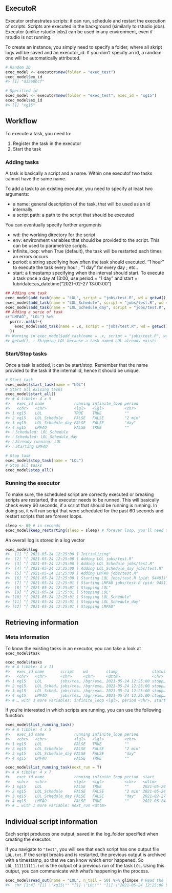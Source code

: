 
<!-- README.md is generated from README.Rmd. Please edit that file -->

## ExecutoR

Executor orchestrates scripts: it can run, schedule and restart the
execution of scripts. Scripts are executed in the background (similarly
to rstudio jobs). Executor (unlike rstudio jobs) can be used in any
environment, even if rstudio is not running.

To create an instance, you simply need to specify a folder, where all
skript logs will be saved and an executor\_id. If you don’t specify an
id, a random one will be automatically attributed.

``` r
# Random ID
exec_model <- executor$new(folder = "exec_test")
exec_model$ex_id
#> [1] "d3568bcf"

# Specified id
exec_model <- executor$new(folder = "exec_test", exec_id = "xg15")
exec_model$ex_id
#> [1] "xg15"
```

## Workflow

To execute a task, you need to:

1.  Register the task in the executor
2.  Start the task

### Adding tasks

A task is basically a script and a name. Within one executof two tasks
cannot have the same name.

To add a task to an existing executor, you need to specify at least two
arguments:

  - a name: general description of the task, that will be used as an id
    internally
  - a script path: a path to the script that should be executed

You can eventually specify further arguments

  - wd: the working directory for the script
  - env: environment variables that should be provided to the script.
    This can be used to parametrize scripts.
  - infinite\_loop: when True (default), the task will be restarted each
    times an errors occurs
  - period: a string specifying how often the task should executed. “1
    hour” to execute the task every hour ; “1 day” for every day ; etc..
  - start: a timestamp specifying when the interval should start. To
    execute a task once a day at 13:00, use period = “1 day” and start =
    lubridate::as\_datetime(“2021-02-27 13:00:00”)

<!-- end list -->

``` r
## Adding one task
exec_model$add_task(name = "LOL", script = "jobs/test.R", wd = getwd(), env = c("SYMBOL" = "LOL"))
exec_model$add_task(name = "LOL_Schedule", script = "jobs/test.R", wd = getwd(), env = c("SYMBOL" = "LOL_schedule"), infinite_loop = F, period = "2 min")
exec_model$add_task(name = "LOL_Schedule_day", script = "jobs/test.R", wd = getwd(), env = c("SYMBOL" = "LOL_schedule"), infinite_loop = F, period = "day", start = lubridate::as_datetime("2021-02-27 12:50:00", tz = "EST"))
## Adding a serie of task
c("LMFAO", "LOL") %>%
  purrr::walk(~{
    exec_model$add_task(name = .x, script = "jobs/test.R", wd = getwd(), env = c("SYMBOL" = .x))
  })
#> Warning in exec_model$add_task(name = .x, script = "jobs/test.R", wd =
#> getwd(), : Skipping LOL because a task named LOL already exists
```

### Start/Stop tasks

Once a task is added, it can be start/stop. Remember that the name
provided to the task it the internal id, hence it should be unique.

``` r
# Start task
exec_model$start_task(name = "LOL")
# Start all exising tasks
exec_model$start_all()
#> # A tibble: 4 x 5
#>   exec_id name             running infinite_loop period 
#>   <chr>   <chr>            <lgl>   <lgl>         <chr>  
#> 1 xg15    LOL              TRUE    TRUE          ""     
#> 2 xg15    LOL_Schedule     FALSE   FALSE         "2 min"
#> 3 xg15    LOL_Schedule_day FALSE   FALSE         "day"  
#> 4 xg15    LMFAO            FALSE   TRUE          ""
#> ℹ Scheduled: LOL_Schedule
#> ℹ Scheduled: LOL_Schedule_day
#> ℹ Already running: LOL
#> ℹ Starting LMFAO

# Stop task
exec_model$stop_task(name = "LOL")
# Stop all tasks
exec_model$stop_all()
```

### Running the executor

To make sure, the scheduled script are correctly executed or breaking
scripts are restarted, the executor needs to be runned. This will
basically check every 60 seconds, if a script that should be running is
running. In doing so, it will run script that were scheduled for the
past 60 seconds and restart scripts that are forever loops.

``` r
sleep <- 60 # in seconds
exec_model$keep_restarting(sleep = sleep) # forever loop, you'll need to stop this, once this is started
```

An overall log is stored in a log vector

``` r
exec_model$log
#>  [1] "[ 2021-05-24 12:25:00 ] Initializing"                           
#>  [2] "[ 2021-05-24 12:25:00 ] Adding LOL jobs/test.R"                 
#>  [3] "[ 2021-05-24 12:25:00 ] Adding LOL_Schedule jobs/test.R"        
#>  [4] "[ 2021-05-24 12:25:00 ] Adding LOL_Schedule_day jobs/test.R"    
#>  [5] "[ 2021-05-24 12:25:00 ] Adding LMFAO jobs/test.R"               
#>  [6] "[ 2021-05-24 12:25:00 ] Starting LOL jobs/test.R (pid: 94491)"  
#>  [7] "[ 2021-05-24 12:25:01 ] Starting LMFAO jobs/test.R (pid: 94511)"
#>  [8] "[ 2021-05-24 12:25:01 ] Stopping LOL"                           
#>  [9] "[ 2021-05-24 12:25:01 ] Stopping LOL"                           
#> [10] "[ 2021-05-24 12:25:01 ] Stopping LOL_Schedule"                  
#> [11] "[ 2021-05-24 12:25:01 ] Stopping LOL_Schedule_day"              
#> [12] "[ 2021-05-24 12:25:01 ] Stopping LMFAO"
```

## Retrieving information

### Meta information

To know the existing tasks in an executor, you can take a look at
`exec_model$task`

``` r
exec_model$tasks
#> # A tibble: 4 x 11
#>   exec_id name       script    wd        stamp               status   pid env   
#>   <chr>   <chr>      <chr>     <chr>     <dttm>              <chr>  <dbl> <list>
#> 1 xg15    LOL        jobs/tes… /bgr/exe… 2021-05-24 12:25:00 stopp… 94491 <chr …
#> 2 xg15    LOL_Sched… jobs/tes… /bgr/exe… 2021-05-24 12:25:00 stopp…    NA <chr …
#> 3 xg15    LOL_Sched… jobs/tes… /bgr/exe… 2021-05-24 12:25:00 stopp…    NA <chr …
#> 4 xg15    LMFAO      jobs/tes… /bgr/exe… 2021-05-24 12:25:00 stopp… 94511 <chr …
#> # … with 3 more variables: infinite_loop <lgl>, period <chr>, start <dttm>
```

If you’re interested in which scripts are running, you can use the
following function:

``` r
exec_model$list_running_task()
#> # A tibble: 4 x 5
#>   exec_id name             running infinite_loop period 
#>   <chr>   <chr>            <lgl>   <lgl>         <chr>  
#> 1 xg15    LOL              FALSE   TRUE          ""     
#> 2 xg15    LOL_Schedule     FALSE   FALSE         "2 min"
#> 3 xg15    LOL_Schedule_day FALSE   FALSE         "day"  
#> 4 xg15    LMFAO            FALSE   TRUE          ""
```

``` r
exec_model$list_running_task(next_run = T)
#> # A tibble: 4 x 7
#>   exec_id name             running infinite_loop period  start              
#>   <chr>   <chr>            <lgl>   <lgl>         <chr>   <dttm>             
#> 1 xg15    LOL              FALSE   TRUE          ""      2021-05-24 11:25:00
#> 2 xg15    LOL_Schedule     FALSE   FALSE         "2 min" 2021-05-24 11:25:00
#> 3 xg15    LOL_Schedule_day FALSE   FALSE         "day"   2021-02-27 12:50:00
#> 4 xg15    LMFAO            FALSE   TRUE          ""      2021-05-24 11:25:00
#> # … with 1 more variable: next_run <dttm>
```

## Individual script information

Each script produces one output, saved in the log\_folder specified when
creating the executor.

If you navigate to `"test"`, you will see that each script has one
output file `LOL.txt`. If the script breaks and is restarted, the
previous output is archived with a timestamp, so that we can know which
error happened. So `LOL_111111111.txt` is the output of a previous run
of the task `LOL`. Using this output, you can communicate with what’s
happening in the process.

``` r
exec_model$read_out(name = "LOL", n_tail = 50) %>% glimpse # Read the last 50 lines of the stream output of the task LOL
#>  chr [1:4] "[1] \"xg15\"" "[1] \"LOL\"" "[1] \"2021-05-24 12:25:00 EDT\"" ...
```
